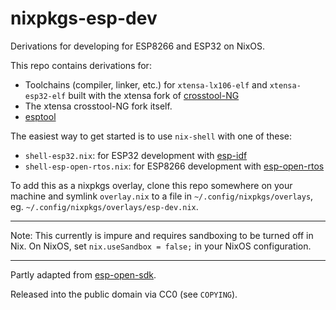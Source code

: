 # nixpkgs-esp-dev
Derivations for developing for ESP8266 and ESP32 on NixOS.

This repo contains derivations for:
- Toolchains (compiler, linker, etc.) for `xtensa-lx106-elf` and `xtensa-esp32-elf` built with the xtensa fork of [crosstool-NG](https://github.com/jcmvbkbc/crosstool-NG)
- The xtensa crosstool-NG fork itself.
- [esptool](https://github.com/espressif/esptool)

The easiest way to get started is to use `nix-shell` with one of these:
- `shell-esp32.nix`: for ESP32 development with [esp-idf](https://github.com/espressif/esp-idf)
- `shell-esp-open-rtos.nix`: for ESP8266 development with [esp-open-rtos](https://github.com/SuperHouse/esp-open-rtos)

To add this as a nixpkgs overlay, clone this repo somewhere on your machine and symlink `overlay.nix` to a file in `~/.config/nixpkgs/overlays`, eg. `~/.config/nixpkgs/overlays/esp-dev.nix`.

---

Note: This currently is impure and requires sandboxing to be turned off in Nix. On NixOS, set `nix.useSandbox = false;` in your NixOS configuration.

---

Partly adapted from [esp-open-sdk](https://github.com/pfalcon/esp-open-sdk).

Released into the public domain via CC0 (see `COPYING`).
